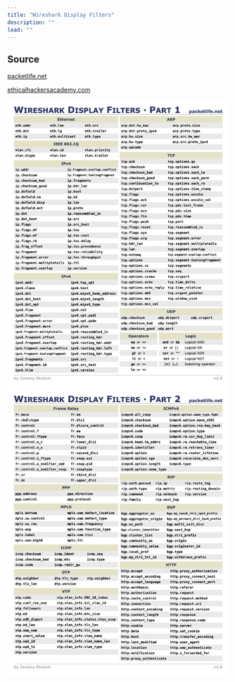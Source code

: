 ```yaml
---
title: "Wireshark Display Filters"
description: ""
lead: ""
---
```


## Source
[packetlife.net](packetlife.net)
<br>

[ethicalhackersacademy.com](https://ethicalhackersacademy.com)

![](1.png)
![](2.png)